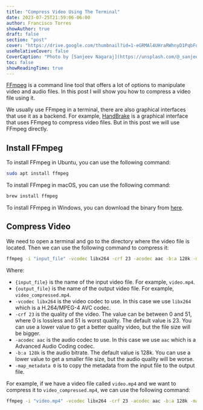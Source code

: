 ```yaml
---
title: "Compress Video Using The Terminal"
date: 2023-07-25T21:59:06-06:00
author: Francisco Torres
showAuthor: true
draft: false
section: "post"
cover: "https://drive.google.com/thumbnail?id=1-eGRMAl4UHraRWhnyD1PqbFdD_8BR82a&sz=w9999"
useRelativeCover: false
CoverCaption: "Photo by [Sanjeev Nagaraj](https://unsplash.com/@_sanjeev_ngrj_) on Unsplash"
toc: false
showReadingTime: true
---
```


[FFmpeg](https://ffmpeg.org/download.html) is a command line tool that offers a lot of options to manipulate video and audio files. In this post I will show you how to compress a video file using it.

We usually use FFmpeg in a terminal, there are also graphical interfaces that use it as a backend. For example, [HandBrake](https://handbrake.fr/) is a graphical interface that uses FFmpeg to compress video files. But in this post we will use FFmpeg directly.

## Install FFmpeg

To install FFmpeg in Ubuntu, you can use the following command:

```bash
sudo apt install ffmpeg
```

To install FFmpeg in macOS, you can use the following command:

```bash
brew install ffmpeg
```

To install FFmpeg in Windows, you can download the binary from [here](https://ffmpeg.org/download.html).

## Compress Video

We need to open a terminal and go to the directory where the video file is located. Then we can use the following command to compress it:

```bash
ffmpeg -i "input_file" -vcodec libx264 -crf 23 -acodec aac -b:a 128k -map_metadata 0 "output_file"
```

Where:

- `{input_file}` is the name of the input video file. For example, `video.mp4`.
- `{output_file}` is the name of the output video file. For example, `video_compressed.mp4`.
- `-vcodec libx264` is the video codec to use. In this case we use `libx264` which is a H.264/MPEG-4 AVC codec.
- `-crf 23` is the quality of the video. The value can be between 0 and 51, where 0 is lossless and 51 is worst quality. The default value is 23. You can use a lower value to get a better quality video, but the file size will be bigger.
- `-acodec aac` is the audio codec to use. In this case we use `aac` which is a Advanced Audio Coding codec.
- `-b:a 128k` is the audio bitrate. The default value is 128k. You can use a lower value to get a smaller file size, but the audio quality will be worse.
- `-map_metadata 0` is to copy the metadata from the input file to the output file.

For example, if we have a video file called `video.mp4` and we want to compress it to `video_compressed.mp4`, we can use the following command:

```bash
ffmpeg -i "video.mp4" -vcodec libx264 -crf 23 -acodec aac -b:a 128k -map_metadata 0 "video_compressed.mp4"
```
